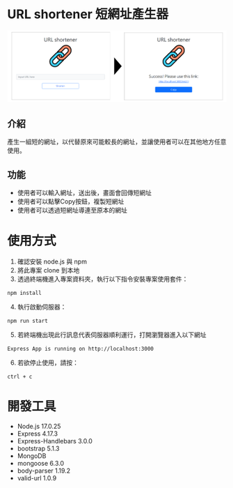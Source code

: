 # URL shortener 短網址產生器

![Index page about Restaurant List](./public/URL_shorter.png)

## 介紹
產生一組短的網址，以代替原來可能較長的網址，並讓使用者可以在其他地方任意使用。

## 功能
- 使用者可以輸入網址，送出後，畫面會回傳短網址
- 使用者可以點擊Copy按鈕，複製短網址
- 使用者可以透過短網址導連至原本的網址


# 使用方式
1. 確認安裝 node.js 與 npm
2. 將此專案 clone 到本地
3. 透過終端機進入專案資料夾，執行以下指令安裝專案使用套件：
```
npm install
```
4. 執行啟動伺服器：
```
npm run start
```
5. 若終端機出現此行訊息代表伺服器順利運行，打開瀏覽器進入以下網址
```
Express App is running on http://localhost:3000
```
6. 若欲停止使用，請按：
```
ctrl + c
```

# 開發工具
- Node.js 17.0.25
- Express 4.17.3
- Express-Handlebars 3.0.0
- bootstrap 5.1.3
- MongoDB
- mongoose 6.3.0
- body-parser 1.19.2
- valid-url 1.0.9